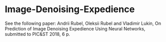 # Image-Denoising-Expedience

See the following paper: 
Andrii Rubel, Oleksii Rubel and Vladimir Lukin, On Prediction of Image Denoising Expedience Using Neural Networks, 
submitted to PIC&ST 2018, 6 p.
